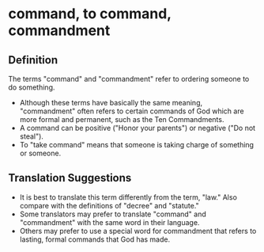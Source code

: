 # command, to command, commandment

## Definition

The terms "command" and "commandment" refer to ordering someone to do something.

* Although these terms have basically the same meaning, "commandment" often refers to certain commands of God which are more formal and permanent, such as the Ten Commandments. 
* A command can be positive ("Honor your parents") or negative ("Do not steal").
* To "take command" means that someone is taking charge of something or someone.


## Translation Suggestions



* It is best to translate this term differently from the term, "law." Also compare with the definitions of "decree" and "statute."
* Some translators may prefer to translate "command" and "commandment" with the same word in their language.
* Others may prefer to use a special word for commandment that refers to lasting, formal commands that God has made.